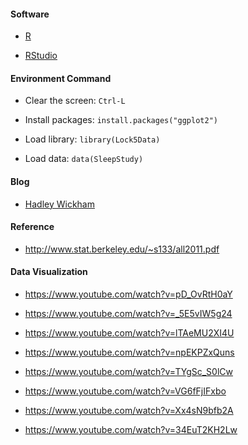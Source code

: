 #### Software

+ [R](http://www.r-project.org/)

+ [RStudio](http://www.rstudio.com/)

#### Environment Command

+ Clear the screen: `Ctrl-L`

+ Install packages: `install.packages("ggplot2")`

+ Load library: `library(Lock5Data)`

+ Load data:  `data(SleepStudy)`

#### Blog

+ [Hadley Wickham](http://had.co.nz/)

#### Reference

+ http://www.stat.berkeley.edu/~s133/all2011.pdf

#### Data Visualization

+ https://www.youtube.com/watch?v=pD_OvRtH0aY

+ https://www.youtube.com/watch?v=_5E5vIW5g24

+ https://www.youtube.com/watch?v=lTAeMU2XI4U

+ https://www.youtube.com/watch?v=npEKPZxQuns

+ https://www.youtube.com/watch?v=TYgSc_S0lCw

+ https://www.youtube.com/watch?v=VG6fFjIFxbo

+ https://www.youtube.com/watch?v=Xx4sN9bfb2A

+ https://www.youtube.com/watch?v=34EuT2KH2Lw
